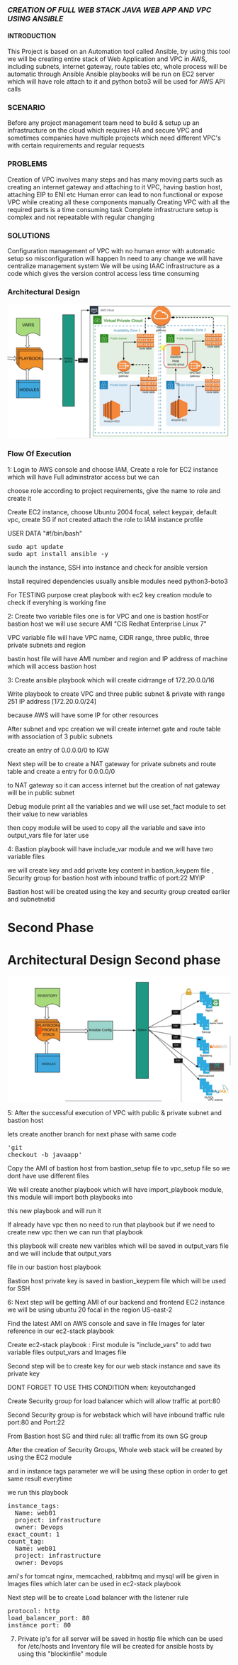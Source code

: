### *CREATION OF FULL WEB STACK JAVA WEB APP AND VPC USING ANSIBLE*
#### INTRODUCTION 

This Project is based on an Automation tool called Ansible, by using this tool we will be creating entire stack of Web Application and VPC in AWS, including subnets, internet gateway, route tables etc, whole process will be automatic through Ansible Ansible playbooks will be run on EC2 server which will have role attach to it and python boto3 will be used for AWS API calls
### SCENARIO

Before any project management team need to build & setup up an infrastructure on the cloud which requires HA and secure VPC and sometimes companies have multiple projects which need different VPC's with certain requirements and regular requests

### PROBLEMS

Creation of VPC involves many steps and has many moving parts such as creating an internet gateway and attaching to it VPC, having bastion host, attaching EIP to ENI etc 
Human error can lead to non functional or expose VPC while creating all these components manually 
Creating VPC with all the required parts is a time consuming task
Complete infrastructure setup is complex and not repeatable with regular changing 

### SOLUTIONS 
Configuration management of VPC with no human error with automatic setup so misconfiguration will happen 
In need to any change we will have centralize management system 
We will be using IAAC infrastructure as a code which gives the version control access less time consuming 

### Architectural Design
![Alt Text](https://github.com/aleem632/ansible-aws-vpc/blob/36bde73a996a74398ebbe39b48aea8786e59f14a/architectural-design/ansible-vpc-creation.png)



### Flow Of Execution

1: Login to AWS console and choose IAM, Create a role for EC2 instance which will have Full adminstrator access but we can

choose role according to project requirements, give the name to role and create it 

Create EC2 instance, choose Ubuntu 2004 focal, select keypair, default vpc, create SG if not created attach the role to IAM instance profile 

USER DATA "#!/bin/bash"
<pre>
sudo apt update 
sudo apt install ansible -y
</pre>


launch the instance, SSH into instance and check for ansible version 

Install required dependencies usually ansible modules need python3-boto3

For TESTING purpose creat playbook with ec2 key creation module to check if everyhing is working fine

2: Create two variable files one is for VPC and one is bastion hostFor bastion host we will use secure AMI "CIS Redhat Enterprise Linux 7"

VPC variable file will have VPC name, CIDR range, three public, three private subnets and region

bastin host file will have AMI number and region and IP address of machine which will access bastion host 

3: Create ansible playbook which will create cidrrange of 172.20.0.0/16 

Write playbook to create VPC and three public subnet & private with range 251 IP address [172.20.0.0/24] 

because AWS will have some IP for other resources

After subnet and vpc creation we will create internet gate and route table with association of 3 public subnets

create an entry of 0.0.0.0/0 to IGW 

Next step will be to create a NAT gateway for private subnets and route table and create a entry for 0.0.0.0/0

to NAT gateway so it can access internet but the creation of nat gateway will be in public subnet 

Debug module print all the variables and we will use set_fact module to set their value to new variables

then copy module will be used to copy all the variable and save into output_vars file for later use

4: Bastion playbook will have include_var module and we will have two variable files 

we will create key and add private key content in bastion_keypem file , Security group for bastion host with inbound traffic of port:22 MYIP 

Bastion host will be created using the key and security group created earlier and subnetnetid 

#  Second Phase 
# Architectural Design Second phase
![Alt Text](https://github.com/aleem632/ansible-aws-vpc/blob/a883d6fa723a0785a79896141eb494a0bf652fc6/architectural-design/ansible-second-phase.jpg)




5: After the successful execution of VPC with public & private subnet and bastion host 

lets create another branch for next phase with same code <pre>'git checkout -b javaapp'</pre>

Copy the AMI of bastion host from bastion_setup file to vpc_setup file so we dont have use different files

We will create another playbook which will have import_playbook module, this module will import both playbooks into 

this new playbook and will run it 

If already have vpc then no need to run that playbook but if we need to create new vpc then we can run that playbook

this playbook will create new varibles which will be saved in output_vars file and we will include that output_vars 

file in our bastion host playbook 

Bastion host private key is saved in bastion_keypem file which will be used for SSH 

6: Next step will be getting AMI of our backend and frontend EC2 instance we will be using ubuntu 20 focal in the region US-east-2

Find the latest AMI on AWS console and save in file Images for later reference in our ec2-stack playbook

Create ec2-stack playbook : First module is "include_vars" to add two variable files output_vars and Images file

Second step will be to create key for our web stack instance and save its private key 

DONT FORGET TO USE THIS CONDITION  when: keyoutchanged

Create Security group for load balancer which will allow traffic at port:80

Second Security group is for webstack which will have inbound traffic rule port:80 and Port:22 

From Bastion host SG and third rule: all traffic from its own SG group

After the creation of Security Groups, Whole web stack will be created by using the EC2 module 

and in instance tags parameter we will be using these option in order to get same result everytime 

we run this playbook

<pre>
instance_tags:
  Name: web01
  project: infrastructure
  owner: Devops
exact_count: 1
count_tag:
  Name: web01
  project: infrastructure
  owner: Devops
</pre>

ami's for tomcat nginx, memcached, rabbitmq and mysql will be given in Images files which later can be used in ec2-stack playbook 

Next step will be to create Load balancer with the listener rule

<pre>
protocol: http
load_balancer_port: 80
instance_port: 80
</pre>

7. Private ip's for all server will be saved in hostip file which can be used for /etc/hosts and Inventory file will be created for ansible hosts by using this "blockinfile" module
 










 

    





    


